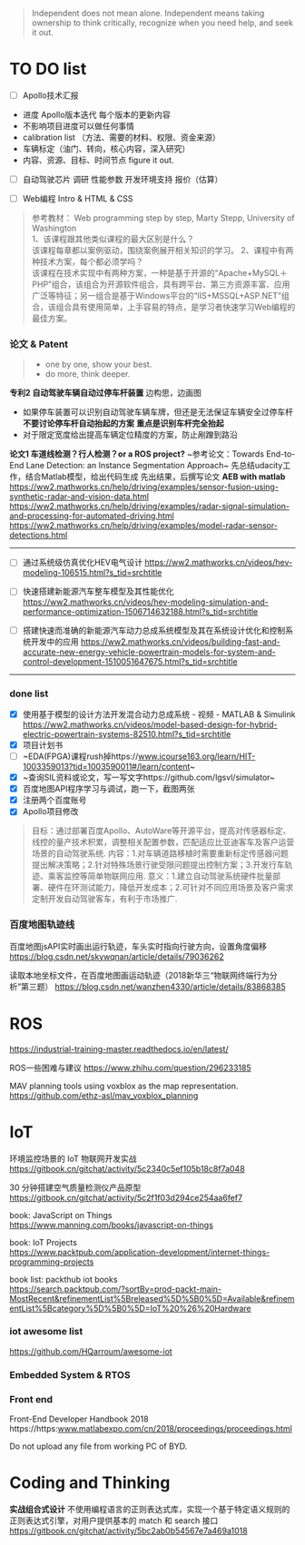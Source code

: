 > Independent does not mean alone. Independent means taking ownership to think critically, recognize when you need help, and seek it out.

# TO DO list
- [ ] Apollo技术汇报
- 进度 Apollo版本迭代 每个版本的更新内容
- 不影响项目进度可以做任何事情
- calibration list （方法、需要的材料、权限、资金来源）
- 车辆标定（油门、转向，核心内容，深入研究）
- 内容、资源、目标、时间节点 figure it out.

- [ ] 自动驾驶芯片 调研
性能参数 开发环境支持 报价（估算） 


- [ ] Web编程 Intro & HTML & CSS 
> 参考教材： Web programming step by step, Marty Stepp, University of Washington  
> 1、该课程跟其他类似课程的最大区别是什么？  
该课程每章都以案例驱动，围绕案例展开相关知识的学习。 
2、课程中有两种技术方案，每个都必须学吗？  
该课程在技术实现中有两种方案，一种是基于开源的“Apache+MySQL＋PHP”组合，该组合为开源软件组合，具有跨平台、第三方资源丰富、应用广泛等特征；另一组合是基于Windows平台的“IIS+MSSQL+ASP.NET”组合，该组合具有使用简单，上手容易的特点，是学习者快速学习Web编程的最佳方案。 

### 论文 & Patent
> - one by one, show your best.  
> - do more, think deeper.

**专利2 自动驾驶车辆自动过停车杆装置**
边构思，边画图
- 如果停车装置可以识别自动驾驶车辆车牌，但还是无法保证车辆安全过停车杆
**不要讨论停车杆自动抬起的方案**
**重点是识别车杆完全抬起**
- 对于限定宽度给出提高车辆定位精度的方案，防止剐蹭到路沿



**论文1 车道线检测？行人检测？or a ROS project?**
~参考论文：Towards End-to-End Lane Detection: an Instance Segmentation Approach~
先总结udacity工作，结合Matlab模型，给出代码生成
先出结果，后撰写论文
**AEB with matlab**  
https://ww2.mathworks.cn/help/driving/examples/sensor-fusion-using-synthetic-radar-and-vision-data.html
https://ww2.mathworks.cn/help/driving/examples/radar-signal-simulation-and-processing-for-automated-driving.html
https://ww2.mathworks.cn/help/driving/examples/model-radar-sensor-detections.html

--------------------------------------------------
- [ ] 通过系统级仿真优化HEV电气设计
https://ww2.mathworks.cn/videos/hev-modeling-106515.html?s_tid=srchtitle

- [ ] 快速搭建新能源汽车整车模型及其性能优化
https://ww2.mathworks.cn/videos/hev-modeling-simulation-and-performance-optimization-1506714632188.html?s_tid=srchtitle

- [ ] 搭建快速而准确的新能源汽车动力总成系统模型及其在系统设计优化和控制系统开发中的应用
https://ww2.mathworks.cn/videos/building-fast-and-accurate-new-energy-vehicle-powertrain-models-for-system-and-control-development-1510051647675.html?s_tid=srchtitle
------------------------------------------------------------



### done list
- [x] 使用基于模型的设计方法开发混合动力总成系统 - 视频 - MATLAB & Simulink  
https://ww2.mathworks.cn/videos/model-based-design-for-hybrid-electric-powertrain-systems-82510.html?s_tid=srchtitle
- [x] 项目计划书  
- [ ] ~EDA(FPGA)课程rush掉https://www.icourse163.org/learn/HIT-1003359013?tid=1003590011#/learn/content~ 
- [x] ~查询SIL资料或论文，写一写文字https://github.com/lgsvl/simulator~  
- [x] 百度地图API程序学习与调试，跑一下，截图两张
- [x] 注册两个百度账号
- [x] Apollo项目修改
> 目标：通过部署百度Apollo、AutoWare等开源平台，提高对传感器标定、线控的量产技术积累，调整相关配置参数，匹配适应比亚迪客车及客户运营场景的自动驾驶系统.
内容：1.对车辆道路移植时需要重新标定传感器问题提出解决策略；2.针对特殊场景行驶受限问题提出控制方案；3.开发行车轨迹、乘客监控等简单物联网应用.
意义：1.建立自动驾驶系统硬件批量部署、硬件在环测试能力，降低开发成本；2.可针对不同应用场景及客户需求定制开发自动驾驶客车，有利于市场推广.

### 百度地图轨迹线
百度地图jsAPI实时画出运行轨迹，车头实时指向行驶方向，设置角度偏移
https://blog.csdn.net/skywqnan/article/details/79036262

读取本地坐标文件，在百度地图画运动轨迹（2018新华三“物联网终端行为分析”第三题）
https://blog.csdn.net/wanzhen4330/article/details/83868385

# ROS
https://industrial-training-master.readthedocs.io/en/latest/

ROS一些困难与建议
https://www.zhihu.com/question/296233185

MAV planning tools using voxblox as the map representation.  
https://github.com/ethz-asl/mav_voxblox_planning

# IoT
环境监控场景的 IoT 物联网开发实战  
https://gitbook.cn/gitchat/activity/5c2340c5ef105b18c8f7a048  
  
30 分钟搭建空气质量检测仪产品原型  
https://gitbook.cn/gitchat/activity/5c2f1f03d294ce254aa6fef7

book: JavaScript on Things  
https://www.manning.com/books/javascript-on-things  

book: IoT Projects  
https://www.packtpub.com/application-development/internet-things-programming-projects

book list: packthub iot books  
https://search.packtpub.com/?sortBy=prod-packt-main-MostRecent&refinementList%5Breleased%5D%5B0%5D=Available&refinementList%5Bcategory%5D%5B0%5D=IoT%20%26%20Hardware
### iot awesome list
https://github.com/HQarroum/awesome-iot

### Embedded System & RTOS

### Front end
Front-End Developer Handbook 2018
https://https:www.matlabexpo.com/cn/2018/proceedings/proceedings.html


Do not upload any file from working PC of BYD.

# Coding and Thinking

**实战组合式设计**
不使用编程语言的正则表达式库，实现一个基于特定语义规则的正则表达式引擎，对用户提供基本的 match 和 search 接口
https://gitbook.cn/gitchat/activity/5bc2ab0b54567e7a469a1018
